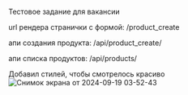 Тестовое задание для вакансии

url рендера странички с формой: /product_create

апи создания продукта: /api/product_create/

апи списка продуктов: /api/products/

Добавил стилей, чтобы смотрелось красиво
![Снимок экрана от 2024-09-19 03-52-43](https://github.com/user-attachments/assets/10665a17-96ef-4f50-98d2-9d6c69da70cb)

